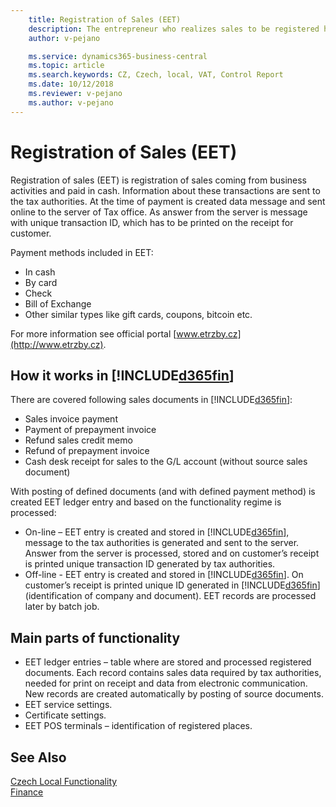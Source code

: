 ```yaml
---
    title: Registration of Sales (EET)
    description: The entrepreneur who realizes sales to be registered has the obligation to register sales. A sale to be registered is a payment in cash, by card, or by similar means, which entails a business income and which is not exempt from registration.
    author: v-pejano

    ms.service: dynamics365-business-central
    ms.topic: article
    ms.search.keywords: CZ, Czech, local, VAT, Control Report
    ms.date: 10/12/2018
    ms.reviewer: v-pejano
    ms.author: v-pejano
---
```


# Registration of Sales (EET)

Registration of sales (EET) is registration of sales coming from business activities and paid in cash. Information about these transactions are sent to the tax authorities. At the time of payment is created data message and sent online to the server of Tax office. As answer from the server is message with unique transaction ID, which has to be printed on the receipt for customer.

Payment methods included in EET:

- In cash  
- By card  
- Check  
- Bill of Exchange  
- Other similar types like gift cards, coupons, bitcoin etc.  

For more information see official portal [www.etrzby.cz](http://www.etrzby.cz).  

## How it works in [!INCLUDE[d365fin](../../includes/d365fin_md.md)]

There are covered following sales documents in [!INCLUDE[d365fin](../../includes/d365fin_md.md)]:

- Sales invoice payment  
- Payment of prepayment invoice  
- Refund sales credit memo  
- Refund of prepayment invoice  
- Cash desk receipt for sales to the G/L account (without source sales document)  

With posting of defined documents (and with defined payment method) is created EET ledger entry and based on the functionality regime is processed:

- On-line – EET entry is created and stored in [!INCLUDE[d365fin](../../includes/d365fin_md.md)], message to the tax authorities is generated and sent to the server. Answer from the server is processed, stored and on customer’s receipt is printed unique transaction ID generated by tax authorities.  
- Off-line - EET entry is created and stored in [!INCLUDE[d365fin](../../includes/d365fin_md.md)]. On customer’s receipt is printed unique ID generated in [!INCLUDE[d365fin](../../includes/d365fin_md.md)] (identification of company and document). EET records are processed later by batch job.  

## Main parts of functionality

- EET ledger entries – table where are stored and processed registered documents. Each record contains sales data required by tax authorities, needed for print on receipt and data from electronic communication. New records are created automatically by posting of source documents.  
- EET service settings.  
- Certificate settings.  
- EET POS terminals – identification of registered places.  

## See Also

[Czech Local Functionality](czech-local-functionality.md)  
[Finance](../../finance.md)
